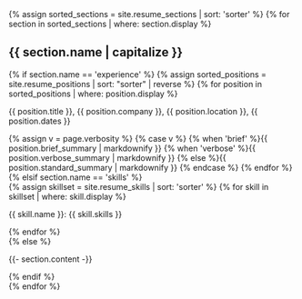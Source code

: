 <div class="{{ include.theverbosity }}">
  {% assign sorted_sections = site.resume_sections | sort: 'sorter' %}
  {% for section in sorted_sections | where: section.display %}
<div class="{{ section.name }}">
<h2>{{ section.name | capitalize }}</h2>
    {% if section.name == 'experience' %}
      {% assign sorted_positions = site.resume_positions | sort: "sorter" | reverse %}
      {% for position in sorted_positions | where: position.display %}
<div class="position">
<div class="position-title"><p><span class="position-title">{{ position.title }}</span>, <span class="position-company">{{ position.company }}</span>, <span class="position-location">{{ position.location }}</span>, <span class="position-dates">{{ position.dates }}</span></p>
</div>
<div class="position-summary">
          {% assign v = page.verbosity %}
          {% case v %}
            {% when 'brief' %}{{ position.brief_summary | markdownify }}
            {% when 'verbose' %}{{ position.verbose_summary | markdownify }}
            {% else %}{{ position.standard_summary | markdownify }}
          {% endcase %}
      {% endfor %}
</div>
</div>
    {% elsif section.name == 'skills' %}
<div class="skills">
          {% assign skillset = site.resume_skills | sort: 'sorter' %}
          {% for skill in skillset | where: skill.display %}
<p><span class="skill-name">{{ skill.name }}</span>: <span class="skill-skills">{{ skill.skills }}</span></p>
          {% endfor %}
</div>
    {% else %}
<div class="other-content">
  <p class="other-content">{{- section.content -}}</p>
</div>
    {% endif %}
</div>
  {% endfor %}
</div>

